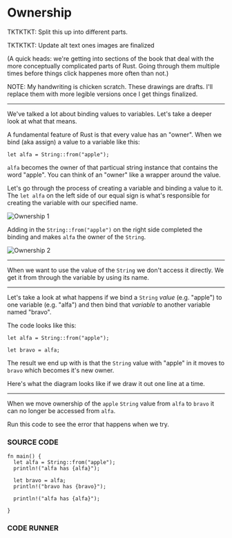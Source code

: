 # Ownership

TKTKTKT: Split this up into different parts.

TKTKTKT: Update alt text ones images
are finalized

(A quick heads: we're getting into sections
of the book that deal with the more conceptually
complicated parts of Rust. Going through them
multiple times before things click happenes
more often than not.)

NOTE: My handwriting is chicken scratch.
These drawings are drafts. I'll replace
them with more legible versions once I get
things finalized.

---

We've talked a lot about binding values to
variables. Let's take a deeper look at what
that means.

A fundamental feature of Rust is that
every value has an "owner". When we bind
(aka assign) a value to a variable like this:

```rust,noplayground
let alfa = String::from("apple");
```

`alfa` becomes the owner of that particual
string instance that contains the word "apple".
You can think of an "owner" like a wrapper around
the value.

Let's go through the process of creating a variable
and binding a value to it. The `let alfa` on the
left side of our equal sign is what's responsible
for creating the variable with our specified name.

![Ownership 1](/images/ownership-1.png)

Adding in the `String::from("apple")` on the right
side completed the binding and makes `alfa` the
owner of the `String`.

![Ownership 2](/images/ownership-2.png)

---

When we want to use the value of the `String` we
don't access it directly. We get it from through
the variable by using its name.

---

Let's take a look at what happens if we bind a `String`
_value_ (e.g. "apple") to one variable (e.g. "alfa") and
then bind that _variable_ to another variable named "bravo".

The code looks like this:

```rust, noplayground
let alfa = String::from("apple");

let bravo = alfa;
```

The result we end up with is that the `String` value
with "apple" in it moves to `bravo` which becomes
it's new owner.

Here's what the diagram looks like if we draw
it out one line at a time.

---

When we move ownership of the `apple` `String`
value from `alfa` to `bravo` it can no longer
be accessed from `alfa`.

Run this code to see the error that happens when
we try.

### SOURCE CODE

```rust, EXAMPLE1
fn main() {
  let alfa = String::from("apple");
  println!("alfa has {alfa}");

  let bravo = alfa;
  println!("bravo has {bravo}");

  println!("alfa has {alfa}");

}
```

### CODE RUNNER

```rust, editable, CODE1

```
